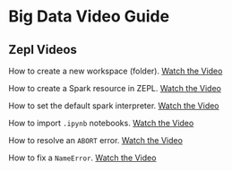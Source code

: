 # Big Data Video Guide

## Zepl Videos

How to create a new workspace (folder).
[Watch the Video](https://youtu.be/G5xNP-XRvjc)

How to create a Spark resource in ZEPL.
[Watch the Video](https://youtu.be/TpSAPOQDTTc)

How to set the default spark interpreter.
[Watch the Video](https://youtu.be/RXzlQM9A2jU)

How to import `.ipynb` notebooks.
[Watch the Video](https://youtu.be/Y5ih16yhQvY)

How to resolve an `ABORT` error.
[Watch the Video](https://youtu.be/pGq6b9hJ34s)

How to fix a `NameError`.
[Watch the Video](https://youtu.be/pvw6E5jMMZU)

